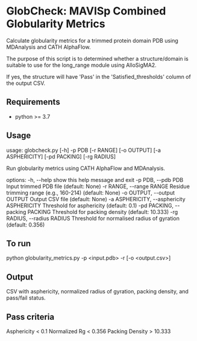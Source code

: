 # GlobCheck: MAVISp Combined Globularity Metrics
Calculate globularity metrics for a trimmed protein domain PDB using MDAnalysis and CATH AlphaFlow.

The purpose of this script is to determined whether a structure/domain is suitable to use for 
the long_range module using AlloSigMA2. 

If yes, the structure will have 'Pass' in the 'Satisfied_thresholds' column of the output CSV. 

## Requirements

- python >= 3.7

## Usage 
usage: globcheck.py [-h] -p PDB [-r RANGE] [-o OUTPUT] [-a ASPHERICITY] [-pd PACKING] [-rg RADIUS]

Run globularity metrics using CATH AlphaFlow and MDAnalysis.

options:
  -h, --help            show this help message and exit
  -p PDB, --pdb PDB     Input trimmed PDB file (default: None)
  -r RANGE, --range RANGE
                        Residue trimming range (e.g., 160-214) (default: None)
  -o OUTPUT, --output OUTPUT
                        Output CSV file (default: None)
  -a ASPHERICITY, --asphericity ASPHERICITY
                        Threshold for asphericity (default: 0.1)
  -pd PACKING, --packing PACKING
                        Threshold for packing density (default: 10.333)
  -rg RADIUS, --radius RADIUS
                        Threshold for normalised radius of gyration (default: 0.356)

## To run 
python globularity_metrics.py -p <input.pdb> -r <start-end> [-o <output.csv>]

## Output
CSV with asphericity, normalized radius of gyration, packing density, and pass/fail status.

## Pass criteria
Asphericity < 0.1
Normalized Rg < 0.356
Packing Density > 10.333
